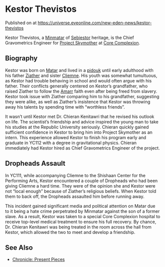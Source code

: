 # Kestor Thevistos
Published on  at https://universe.eveonline.com/new-eden-news/kestor-thevistos

Kestor Thevistos, a [Minmatar](3VbZNIqcUMjhZ8dlSFN8f1) of [Sebiestor](1fNour0sFTIcCFRVQM2pro) heritage, is the Chief Gravometrics Engineer for [Project Skymother](56jHURaqYy9SzmHignb3Wz) at [Core Complexion](u4esGMynVEZ2DaTh3uuiY).

## Biography

Kestor was born on [Matar](5gheCRHTWLbi5jzbo5vvT6) and lived in a [pidouk](uJvGA26HnleWDor1TeFpo) until early adulthood with his father [Ziather](rVmEewsC6fvvI0zQtjtBR) and sister [Cliemne](ND0owY6yQCOGJGhBhIfNw). His youth was somewhat tumultuous, as Kestor had trouble behaving in school and would often argue with his father. Their conflicts generally centered on Kestor’s grandfather, who raised Ziather to follow the [Amarr](7BDNWe469BCdW0xdEmkWr7) faith even after being freed from slavery. Kestor took issue with Ziather comparing him to his grandfather, suggesting they were alike, as well as Ziather’s insistence that Kestor was throwing away his talents by spending time with “worthless friends”.

It wasn’t until Kestor met Dr. Chieran Kenitawri that he revised his outlook on life. The scientist’s friendship and advice inspired the young man to take his studies at the Republic University seriously. Chieran quickly gained sufficient confidence in Kestor to bring him into Project Skymother as an intern. This experience allowed Kestor to finish his program early and graduate in YC112 with a degree in gravitational physics. Chieran immediately had Kestor hired as Chief Gravometrics Engineer of the project.

## Dropheads Assault

In YC111, while accompanying Cliemne to the Shishaan Center for the Performing Arts, Kestor encountered a couple of Dropheads who had been giving Cliemne a hard time. They were of the opinion she and Kestor were not “local enough” because of Ziather’s religious beliefs. When Kestor told them to back off, the Dropheads assaulted him before running away.

This incident gained significant media and political attention on Matar due to it being a hate crime perpetrated by Minmatar against the son of a former slave. As a result, Kestor was taken to a special Core Complexion hospital to receive top-level medical treatment to ensure his full recovery. By chance, Dr. Chieran Kenitawri was being treated in the room across the hall from Kestor, which allowed the two to meet and develop a friendship.

## See Also
* [Chronicle: Present Pieces](4DI0anu5yewOnJGZ2VNcpC)
